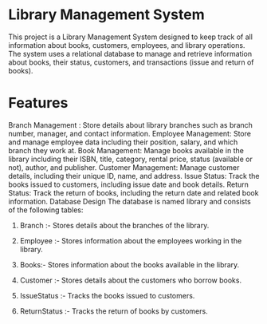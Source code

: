 # Library Management System
This project is a Library Management System designed to keep track of all information about books, customers, employees, and library operations. The system uses a relational database to manage and retrieve information about books, their status, customers, and transactions (issue and return of books).

# Features
Branch Management : Store details about library branches such as branch number, manager, and contact information.
Employee Management: Store and manage employee data including their position, salary, and which branch they work at.
Book Management: Manage books available in the library including their ISBN, title, category, rental price, status (available or not), author, and publisher.
Customer Management: Manage customer details, including their unique ID, name, and address.
Issue Status: Track the books issued to customers, including issue date and book details.
Return Status: Track the return of books, including the return date and related book information.
Database Design
The database is named library and consists of the following tables:

1. Branch :-
Stores details about the branches of the library.

2. Employee :-
Stores information about the employees working in the library.

3. Books:-
Stores information about the books available in the library.

 4. Customer :-
Stores details about the customers who borrow books.

5. IssueStatus :-
Tracks the books issued to customers.

 6. ReturnStatus :-
Tracks the return of books by customers.


